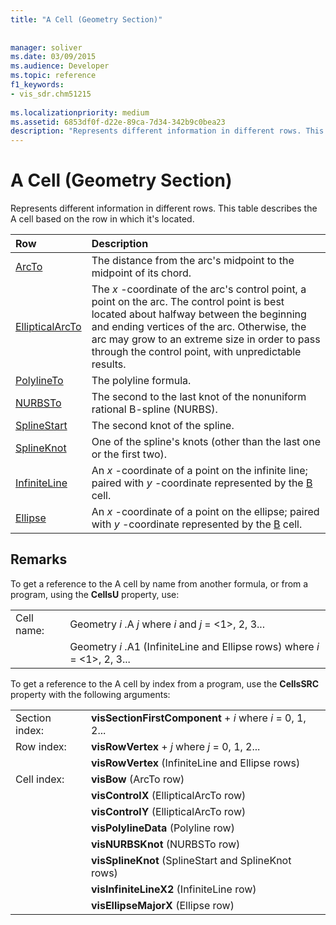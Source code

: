 ```yaml
---
title: "A Cell (Geometry Section)"
 
 
manager: soliver
ms.date: 03/09/2015
ms.audience: Developer
ms.topic: reference
f1_keywords:
- vis_sdr.chm51215
 
ms.localizationpriority: medium
ms.assetid: 6853df0f-d22e-89ca-7d34-342b9c0bea23
description: "Represents different information in different rows. This table describes the A cell based on the row in which it's located."
---
```


# A Cell (Geometry Section)

Represents different information in different rows. This table describes the A cell based on the row in which it's located.
  
|Row|Description|
|:-----|:-----|
|[ArcTo](arcto-row-geometry-section.md) <br/> | The distance from the arc's midpoint to the midpoint of its chord.  <br/> |
|[EllipticalArcTo](ellipticalarcto-row-geometry-section.md) <br/> | The *x*  -coordinate of the arc's control point, a point on the arc. The control point is best located about halfway between the beginning and ending vertices of the arc. Otherwise, the arc may grow to an extreme size in order to pass through the control point, with unpredictable results.  <br/> |
|[PolylineTo](polylineto-row-geometry-section.md) <br/> | The polyline formula.  <br/> |
|[NURBSTo](nurbsto-row-geometry-section.md) <br/> | The second to the last knot of the nonuniform rational B-spline (NURBS).  <br/> |
|[SplineStart](splinestart-row-geometry-section.md) <br/> | The second knot of the spline.  <br/> |
|[SplineKnot](splineknot-row-geometry-section.md) <br/> | One of the spline's knots (other than the last one or the first two).  <br/> |
|[InfiniteLine](infiniteline-row-geometry-section.md) <br/> | An  *x*  -coordinate of a point on the infinite line; paired with  *y*  -coordinate represented by the [B](b-cell-geometry-section.md) cell.  <br/> |
|[Ellipse](ellipse-row-geometry-section.md) <br/> | An  *x*  -coordinate of a point on the ellipse; paired with  *y*  -coordinate represented by the [B](b-cell-geometry-section.md) cell.  <br/> |
   
## Remarks

To get a reference to the A cell by name from another formula, or from a program, using the **CellsU** property, use: 
  
|||
|:-----|:-----|
| Cell name:  <br/> | Geometry  *i*  .A  *j*            where  *i*  and  *j*  = <1>, 2, 3...  <br/> |
|| Geometry  *i*  .A1 (InfiniteLine and Ellipse rows)            where  *i*  = <1>, 2, 3...  <br/> |
   
To get a reference to the A cell by index from a program, use the **CellsSRC** property with the following arguments: 
  
|||
|:-----|:-----|
| Section index:  <br/> |**visSectionFirstComponent** +  *i*            where  *i*  = 0, 1, 2...  <br/> |
| Row index:  <br/> |**visRowVertex** +  *j*            where  *j*  = 0, 1, 2...  <br/> |
||**visRowVertex** (InfiniteLine and Ellipse rows)  <br/> |
| Cell index:  <br/> |**visBow** (ArcTo row)  <br/> |
||**visControlX** (EllipticalArcTo row)  <br/> |
||**visControlY** (EllipticalArcTo row)  <br/> |
||**visPolylineData** (Polyline row)  <br/> |
||**visNURBSKnot** (NURBSTo row)  <br/> |
||**visSplineKnot** (SplineStart and SplineKnot rows)  <br/> |
||**visInfiniteLineX2** (InfiniteLine row)  <br/> |
||**visEllipseMajorX** (Ellipse row)  <br/> |
   

